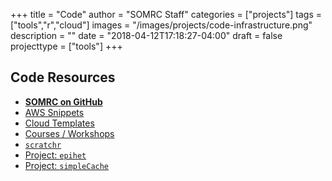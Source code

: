 +++
title = "Code"
author = "SOMRC Staff"
categories = ["projects"]
tags = ["tools","r","cloud"]
images = "/images/projects/code-infrastructure.png"
description = ""
date = "2018-04-12T17:18:27-04:00"
draft = false
projecttype = ["tools"]
+++

## Code Resources

* [**SOMRC on GitHub**](https://github.com/uvasomrc/)
* [AWS Snippets](https://github.com/uvasomrc/aws-snippets)
* [Cloud Templates](https://github.com/uvasomrc/cloud-templates)
* [Courses / Workshops](https://github.com/uvasomrc/courses)
* [`scratchr`](https://github.com/uvasomrc/scratchr)
* [Project: `epihet`](/project/epihet/)
* [Project: `simpleCache`](/project/simplecache/)

